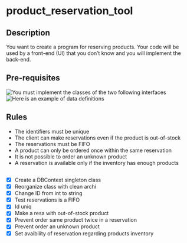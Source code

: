 # product_reservation_tool
## Description 
You want to create a program for reserving products. Your code will be used by a front-end (UI) that you don’t know and
you will implement the back-end.

## Pre-requisites
![You must implement the classes of the two following interfaces](https://user-images.githubusercontent.com/22653887/198223323-42f0d056-5f43-44df-8991-db53ea4cf856.png)
![Here is an example of data definitions](https://user-images.githubusercontent.com/22653887/198223442-d8cd5e06-6109-4dc6-9d44-0404654cf754.png)

## Rules 
- The identifiers must be unique
- The client can make reservations even if the product is out-of-stock
- The reservations must be FIFO
- A product can only be ordered once within the same reservation
- It is not possible to order an unknown product
- A reservation is available only if the inventory has enough products

## 
 - [X] Create a DBContext singleton class
 - [X] Reorganize class with clean archi
 - [X] Change ID from int to string
 - [X] Test reservations is a FIFO
 - [X] Id uniq
 - [X] Make a resa with out-of-stock product
 - [X] Prevent order same product twice in a reservation
 - [X] Prevent order an unknown product
 - [X] Set avaibility of reservation regarding products inventory